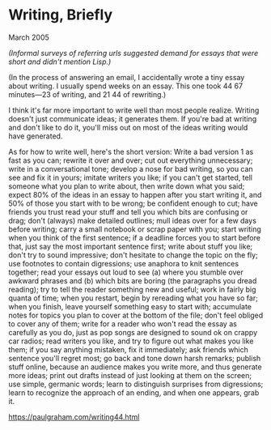 # Writing,  Briefly

March 2005

*(Informal surveys of referring urls suggested demand for essays that were short and didn't mention Lisp.)* 

(In the process of answering an email, I accidentally wrote a tiny essay about writing. I usually spend weeks on an essay. This one took 44 67 minutes—23 of writing, and 21 44 of rewriting.)

I think it's far more important to write well than most people realize. Writing doesn't just communicate ideas; it generates them. If you're bad at writing and don't like to do it, you'll miss out on most of the ideas writing would have generated.

As for how to write well, here's the short version: Write a bad version 1 as fast as you can; rewrite it over and over; cut out everything unnecessary; write in a conversational tone; develop a nose for bad writing, so you can see and fix it in yours; imitate writers you like; if you can't get started, tell someone what you plan to write about, then write down what you said; expect 80% of the ideas in an essay to happen after you start writing it, and 50% of those you start with to be wrong; be confident enough to cut; have friends you trust read your stuff and tell you which bits are confusing or drag; don't (always) make detailed outlines; mull ideas over for a few days before writing; carry a small notebook or scrap paper with you; start writing when you think of the first sentence; if a deadline forces you to start before that, just say the most important sentence first; write about stuff you like; don't try to sound impressive; don't hesitate to change the topic on the fly; use footnotes to contain digressions; use anaphora to knit sentences together; read your essays out loud to see (a) where you stumble over awkward phrases and (b) which bits are boring (the paragraphs you dread reading); try to tell the reader something new and useful; work in fairly big quanta of time; when you restart, begin by rereading what you have so far; when you finish, leave yourself something easy to start with; accumulate notes for topics you plan to cover at the bottom of the file; don't feel obliged to cover any of them; write for a reader who won't read the essay as carefully as you do, just as pop songs are designed to sound ok on crappy car radios; read writers you like, and try to figure out what makes you like them; if you say anything mistaken, fix it immediately; ask friends which sentence you'll regret most; go back and tone down harsh remarks; publish stuff online, because an audience makes you write more, and thus generate more ideas; print out drafts instead of just looking at them on the screen; use simple, germanic words; learn to distinguish surprises from digressions; learn to recognize the approach of an ending, and when one appears, grab it.

https://paulgraham.com/writing44.html
